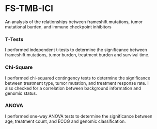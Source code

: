 # FS-TMB-ICI
An analysis of the relationships between frameshift mutations, tumor mutational burden, and immune checkpoint inhibitors

### T-Tests
I performed independent t-tests to determine the significance between frameshift mutations, tumor burden, treatment burden and survival time.

### Chi-Square
I performed chi-squared contingency tests to determine the significance between treatment type, tumor mutation, and treatment response rate. I also checked for a correlation between background information and genomic status. 

### ANOVA 
I performed one-way ANOVA tests to determine the significance between age, treatment count, and ECOG and genomic classification. 


